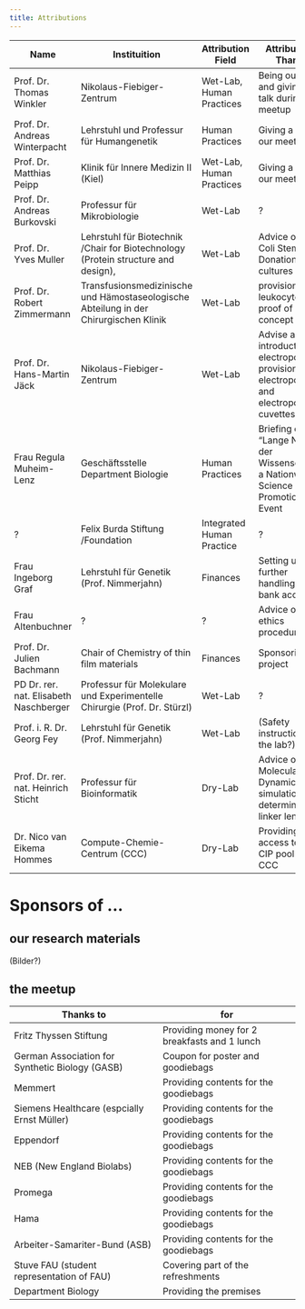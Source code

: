 ```yaml
---
title: Attributions
---
```


| Name | Instituition | Attribution Field | Attribution / Thanks |
| --- | --- | --- | --- |
| Prof. Dr. Thomas Winkler | Nikolaus-Fiebiger-Zentrum  | Wet-Lab, Human Practices | Being our PI and giving a talk during our meetup |
| Prof. Dr. Andreas Winterpacht | Lehrstuhl und Professur für Humangenetik | Human Practices | Giving a talk at our meetup  |
| Prof. Dr. Matthias Peipp | Klinik für Innere Medizin II (Kiel) | Wet-Lab, Human Practices | Giving a talk at our meetup |
| Prof. Dr. Andreas Burkovski | Professur für Mikrobiologie | Wet-Lab | ? |
| Prof. Dr. Yves Muller | Lehrstuhl für Biotechnik /Chair for Biotechnology (Protein structure and design),  | Wet-Lab | Advice on E. Coli Stems and Donation of cultures |
| Prof. Dr. Robert Zimmermann | Transfusionsmedizinische und Hämostaseologische Abteilung in der Chirurgischen Klinik | Wet-Lab | provision of leukocytes for proof of concept  |
| Prof. Dr. Hans-Martin Jäck | Nikolaus-Fiebiger-Zentrum | Wet-Lab | Advise and introduction on electroporation, provision of electroporator and electroporator cuvettes |
| Frau Regula Muheim-Lenz  | Geschäftsstelle Department Biologie | Human Practices | Briefing on: “Lange Nacht der Wissenschaft” a Nationwide Science Promotion Event  |
| ? | Felix Burda Stiftung /Foundation | Integrated Human Practice | ? |
| Frau Ingeborg Graf | Lehrstuhl für Genetik (Prof. Nimmerjahn) | Finances | Setting up and further handling of our bank account |
| Frau Altenbuchner | ? | ? |  Advice on ethics procedures |
| Prof. Dr. Julien Bachmann | Chair of Chemistry of thin film materials | Finances | Sponsoring our project |
| PD Dr. rer. nat. Elisabeth Naschberger | Professur für Molekulare und Experimentelle Chirurgie (Prof. Dr. Stürzl) | Wet-Lab | ? |
| Prof. i. R. Dr. Georg Fey | Lehrstuhl für Genetik (Prof. Nimmerjahn) | Wet-Lab | (Safety instructions for the lab?) |
| Prof. Dr. rer. nat. Heinrich Sticht | Professur für Bioinformatik | Dry-Lab | Advice on Molecular Dynamics simulations to determine linker lengths |
| Dr. Nico van Eikema Hommes | Compute-Chemie-Centrum (CCC) | Dry-Lab | Providing access to the CIP pool of the CCC |

# Sponsors of ...

## our research materials

(Bilder?)

## the meetup

| Thanks to | for |
| --- | --- |
| Fritz Thyssen Stiftung | Providing money for 2 breakfasts and 1 lunch
| German Association for Synthetic Biology (GASB) | Coupon for poster and goodiebags
| Memmert | Providing contents for the goodiebags
| Siemens Healthcare (espcially Ernst Müller) | Providing contents for the goodiebags
| Eppendorf | Providing contents for the goodiebags
| NEB (New England Biolabs) | Providing contents for the goodiebags
| Promega | Providing contents for the goodiebags
| Hama | Providing contents for the goodiebags
| Arbeiter-Samariter-Bund (ASB) | Providing contents for the goodiebags
| Stuve FAU (student representation of FAU) | Covering part of the refreshments
| Department Biology | Providing the premises
